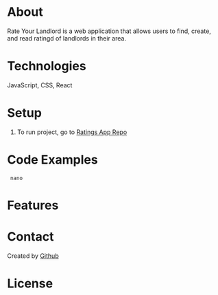 # About 
Rate Your Landlord is a web application that allows users to find, create, and read ratingd of landlords in their area. 
# Technologies
JavaScript, CSS, React 
# Setup
1. To run project, go to [Ratings App Repo](https://github.com/jessillaw/RatingsApp)
# Code Examples
<code> nano </code>
# Features
# Contact
Created by [Github](https://www.linkedin.com/in/jessi-law/)
# License 
